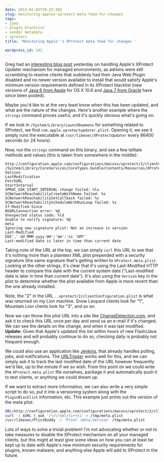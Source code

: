 ```yaml
---
date: 2013-02-02T20:22:30Z
slug: monitoring-apples-xprotect-meta-feed-for-changes
tags:
- java
- plugin blacklist
- vendor metadata
- xprotect
title: 'Monitoring Apple''s XProtect meta feed for changes '

wordpress_id: 342
---
```


<!-- [![java-webstart_256.png](images/2013/02/java-webstart_256.png)](images/2013/02/java-webstart_256.png) -->

Greg had an [interesting blog post](http://managingosx.wordpress.com/2013/02/01/more-thoughts-on-xprotect-updater/) yesterday on handling Apple's XProtect Updater mechanism for managed environments, as admins were still scrambling to resolve clients that suddenly had their Java Web Plugin disabled and no newer version available to install that would satisfy Apple's minimum version requirements defined in its XProtect blacklist (new versions of [Java 6 from Apple](http://support.apple.com/kb/DL1573) for OS X 10.6 and [Java 7 from Oracle](http://www.oracle.com/technetwork/java/javase/downloads/jre7-downloads-1880261.html) have since been posted).

Maybe you'd like to at the very least know when this has been updated, and what are the nature of the changes. Here's another example where the `strings` command proves useful, and it's quickly obvious what's going on.

If we look in `/System/Library/LaunchDaemons` for something related to XProtect, we find `com.apple.xprotectupdater.plist`. Opening it, we see it simply runs the executable at `/usr/libexec/XProtectUpdater` every 86400 seconds (or 24 hours).

Now, run the `strings` command on this binary, and see a few telltale methods and values (this is taken from somewhere in the middle):

```
http://configuration.apple.com/configurations/macosx/xprotect/2/clientConfiguration.plist
/System/Library/CoreServices/CoreTypes.bundle/Contents/Resources/XProtect.meta.plist
Version
LastModification
FetchURL
StartInterval
VPROC_GSK_START_INTERVAL change failed: %lu
SCNetworkReachabilityCreateWithName failed: %s
SCNetworkReachabilitySetCallback failed: %s
SCNetworkReachabilityScheduleWithRunLoop failed: %s
If-Modified-Since
NSURLConnection error: %@
Unexpected status code: %ld
Unable to verify signature: %@
meta
Ignoring new signature plist: Not an increase in version
Last-Modified
EEE',' dd MMM yyyy HH':'mm':'ss 'GMT'
Last-modified date is later in time than current date
```

Taking note of the URL at the top, we can simply `curl` this URL to see that it's nothing more than a plaintext XML plist prepended with a security signature (the same signature that's getting written to `XProtect.meta.plist`. Looking at the other strings, it's clear that it's using the Last-Modified HTTP header to compare this date with the current system date ("Last-modified date is later in time than current date"). It's also using the `Version` key in the plist to determine whether the plist available from Apple is more recent than the one already installed.

Note, the "2" in the URL `..xprotect/2/clientConfiguration.plist` is what was returned on my Lion machine. Snow Leopard clients look for "1", Mountain Lion clients look for "3", and so on.

Now we can throw this plist URL into a site like [ChangeDetection.com](https://www.changedetection.com/), and ask it to check this URL once per day and send us an e-mail if it's changed. We can see the details on the change, and when it was last modified. **Update:** Given that Apple's updated this list within hours of new Flash/Java releases and will probably continue to do so, checking daily is probably not frequent enough.

We could also use an application like [Jenkins](http://jenkins-ci.org),  that already handles polling, jobs, and notifications. The [URLTrigger](https://wiki.jenkins-ci.org/display/JENKINS/URLTrigger+Plugin) works well for this, and we can simply ask it to track the last modified date of the URL however frequently we'd like, up to the minute if we so wish. From this point on we could write the `XProtect.meta.plist` file ourselves, package it and automatically push it to test clients, or anything we could dream up.

If we want to extract more information, we can also write a very simple script to do so, put it into a versioning system along with the `PluginBlacklist` information, etc. This example just prints out the version of the meta plist:

```bash
URL=http://configuration.apple.com/configurations/macosx/xprotect/2/clientConfiguration.plist
curl -s $URL | awk '/\<\?xml/{i++}i' > /tmp/meta.plist
/usr/libexec/PlistBuddy -c 'Print :meta:Version' /tmp/meta.plist
```

Lots of ways to solve a trivial problem! I'm not advocating whether or not to take measures to disable the XProtect mechanism on all your managed clients, but this might at least give some ideas on how you can at least be kept up to date with Apple's new minimum security requirements for plugins, known malware, and anything  else Apple will add to XProtect in the future.
